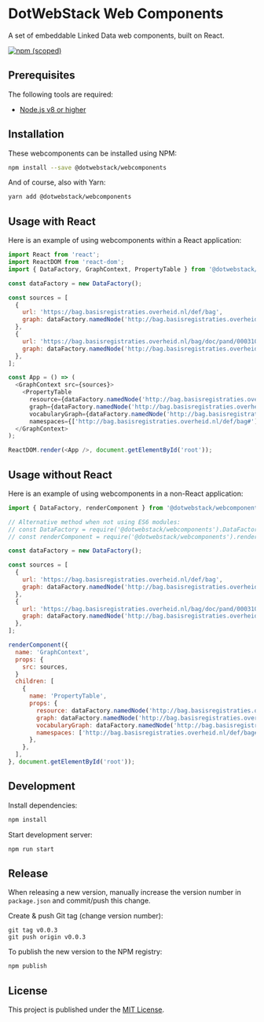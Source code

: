 # DotWebStack Web Components

A set of embeddable Linked Data web components, built on React.

[![npm (scoped)](https://img.shields.io/npm/v/@dotwebstack/webcomponents.svg)](https://www.npmjs.com/package/@dotwebstack/webcomponents)

## Prerequisites

The following tools are required:

* [Node.js v8 or higher](https://nodejs.org/en/)

## Installation

These webcomponents can be installed using NPM:

```bash
npm install --save @dotwebstack/webcomponents
```

And of course, also with Yarn:

```bash
yarn add @dotwebstack/webcomponents
```

## Usage with React

Here is an example of using webcomponents within a React application:

```js
import React from 'react';
import ReactDOM from 'react-dom';
import { DataFactory, GraphContext, PropertyTable } from '@dotwebstack/webcomponents';

const dataFactory = new DataFactory();

const sources = [
  {
    url: 'https://bag.basisregistraties.overheid.nl/def/bag',
    graph: dataFactory.namedNode('http://bag.basisregistraties.overheid.nl/def/bag'),
  },
  {
    url: 'https://bag.basisregistraties.overheid.nl/bag/doc/pand/0003100000117485',
    graph: dataFactory.namedNode('http://bag.basisregistraties.overheid.nl/bag/doc/pand/0003100000117485'),
  },
];

const App = () => (
  <GraphContext src={sources}>
    <PropertyTable
      resource={dataFactory.namedNode('http://bag.basisregistraties.overheid.nl/bag/id/pand/0003100000117485')}
      graph={dataFactory.namedNode('http://bag.basisregistraties.overheid.nl/bag/doc/pand/0003100000117485')}
      vocabularyGraph={dataFactory.namedNode('http://bag.basisregistraties.overheid.nl/def/bag')}
      namespaces={['http://bag.basisregistraties.overheid.nl/def/bag#']} />
  </GraphContext>
);

ReactDOM.render(<App />, document.getElementById('root'));
```

## Usage without React

Here is an example of using webcomponents in a non-React application:

```js
import { DataFactory, renderComponent } from '@dotwebstack/webcomponents';

// Alternative method when not using ES6 modules:
// const DataFactory = require('@dotwebstack/webcomponents').DataFactory;
// const renderComponent = require('@dotwebstack/webcomponents').renderComponent;

const dataFactory = new DataFactory();

const sources = [
  {
    url: 'https://bag.basisregistraties.overheid.nl/def/bag',
    graph: dataFactory.namedNode('http://bag.basisregistraties.overheid.nl/def/bag'),
  },
  {
    url: 'https://bag.basisregistraties.overheid.nl/bag/doc/pand/0003100000117485',
    graph: dataFactory.namedNode('http://bag.basisregistraties.overheid.nl/bag/doc/pand/0003100000117485'),
  },
];

renderComponent({
  name: 'GraphContext',
  props: {
    src: sources,
  }
  children: [
    {
      name: 'PropertyTable',
      props: {
        resource: dataFactory.namedNode('http://bag.basisregistraties.overheid.nl/bag/id/pand/0003100000117485'),
        graph: dataFactory.namedNode('http://bag.basisregistraties.overheid.nl/bag/doc/pand/0003100000117485'),
        vocabularyGraph: dataFactory.namedNode('http://bag.basisregistraties.overheid.nl/def/bag'),
        namespaces: ['http://bag.basisregistraties.overheid.nl/def/bag#'],
      },
    },
  ],
}, document.getElementById('root'));
```

## Development

Install dependencies:

```bash
npm install
```

Start development server:

```bash
npm run start
```

## Release

When releasing a new version, manually increase the version number in `package.json` and commit/push this change.

Create & push Git tag (change version number):

```
git tag v0.0.3
git push origin v0.0.3
```

To publish the new version to the NPM registry:

```bash
npm publish
```

## License

This project is published under the [MIT License](LICENSE.md).
